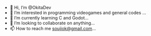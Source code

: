 - 👋 Hi, I’m @OkitaDev
- 👀 I’m interested in programming videogames and general codes ...
- 🌱 I’m currently learning C and Godot...
- 💞️ I’m looking to collaborate on anything...
- 📫 How to reach me soujiok@gmail.com...

<!---
OkitaDev/OkitaDev is a ✨ special ✨ repository because its `README.md` (this file) appears on your GitHub profile.
You can click the Preview link to take a look at your changes.
--->
